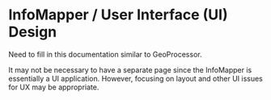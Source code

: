 # InfoMapper / User Interface (UI) Design #

Need to fill in this documentation similar to GeoProcessor.

It may not be necessary to have a separate page since the InfoMapper is essentially a UI application.
However, focusing on layout and other UI issues for UX may be appropriate.
